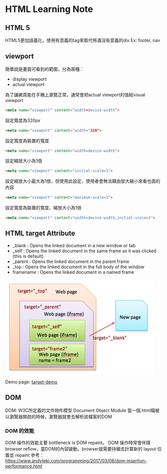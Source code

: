 # HTML Learning Note

## HTML 5

HTML5更加語義化，使用有意義的tag來取代佈滿沒有意義的div
Ex: footer, nav

## viewport 

簡單說是畫面可看到的範圍，分為兩種：

* display viewport
* actual viewport

為了讓網頁能在手機上瀏覽正常，通常會把actual viewport的值給visual viewport

```html
<meta name=”viewport” content=”width=device-width”>
```

設定寬度為320px

```html
<meta name="viewport" content="width="320">
```

設定寬度為裝置的寬度

```html
<meta name="viewport" content="width=device-width">
```

設定縮放大小為1倍

```html
<meta name="viewport" content="initial-scale=1">
```

設定縮放大小最大為1倍，但使用此設定，使用者會無法藉由放大縮小來看也面的內容

```html
<meta name="viewport" content="maximum-scale=1">
```

設定寬度為裝置的寬度、縮放大小為1倍

```html
<meta name="viewport" content="width=device-width,initial-scale=1">
```



## HTML target Attribute

* _blank    : Opens the linked document in a new window or tab
* _self     : Opens the linked document in the same frame as it was clicked (this is default)
* _parent   : Opens the linked document in the parent frame
* _top      : Opens the linked document in the full body of the window
* framename : Opens the linked document in a named frame

![box-model](https://github.com/sean1093/learning-note/blob/master/img/html-target.png "target")

Demo page: [target-demo]

[target-demo]: <http://sean1093.github.io/demo/html-css-js/html-target-top.html>

 
## DOM

DOM: W3C所定義的文件物件模型 Document Object Module
當一個.html檔被以瀏覽器開啟的時候，瀏覽器就會去解析該檔案的DOM

### DOM 的效能

DOM 操作的效能主要 bottleneck is DOM repaint。
DOM 操作時常會伴隨 browser reflow，當DOM的內容變動，browser就需要持續去計算新的 layout 位置並 repaint
參考：https://www.andyteki.com/programming/2017/03/08/dom-insertion-performance.html
